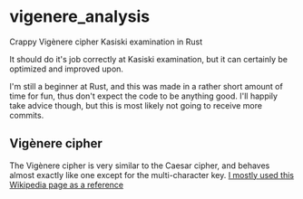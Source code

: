 # vigenere_analysis
Crappy Vigènere cipher Kasiski examination in Rust

It should do it's job correctly at Kasiski examination, but it can certainly be optimized and improved upon.

I'm still a beginner at Rust, and this was made in a rather short amount of time for fun, thus don't expect the code to be anything good.
I'll happily take advice though, but this is most likely not going to receive more commits.

## Vigènere cipher
The Vigènere cipher is very similar to the Caesar cipher, and behaves almost exactly like one except for the multi-character key.
[I mostly used this Wikipedia page as a reference](https://wikipedia.org/wiki/Vigenère_cipher)

